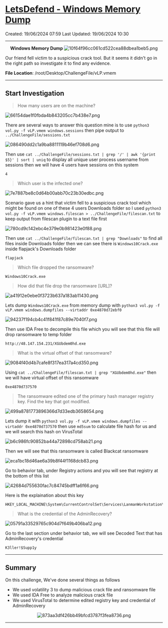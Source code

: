# [LetsDefend - Windows Memory Dump](https://app.letsdefend.io/challenge/windows-memory-dump)
Created: 19/06/2024 07:59
Last Updated: 19/06/2024 10:30
* * *
<div align=center>

**Windows Memory Dump**
![10f64f96cc061cd522cea88dbea1beb5.png](../../_resources/10f64f96cc061cd522cea88dbea1beb5-1.png)
</div>

Our friend fell victim to a suspicious crack tool. But it seems it didn't go in the right path so investigate it to find any evidence.

**File Location**: /root/Desktop/ChallengeFile/vLP.vmem
* * *
## Start Investigation
>How many users are on the machine?

![66154dae1f0fbda4b843205cc7b438e7.png](../../_resources/66154dae1f0fbda4b843205cc7b438e7-1.png)

There are several ways to answer this question mine is to use `python3 vol.py -f vLP.vmem windows.sessions` then pipe output to ` ../ChallengeFile/sessions.txt`

![086490dd2c1a9ba8811119b46ef708d6.png](../../_resources/086490dd2c1a9ba8811119b46ef708d6-1.png)

Then use `cat ../ChallengeFile/sessions.txt | grep '/' | awk '{print $5}' | sort | uniq` to display all unique user process username from sessions then we will have 4 users have sessions on this system

```
4
```

>Which user is the infected one?

![7e7887be8c0d64b00abb70c23b30edbc.png](../../_resources/7e7887be8c0d64b00abb70c23b30edbc-1.png)

Scenario gave us a hint that victim fell to a suspicious crack tool which might be found on one of these 4 users Downloads folder so I used `python3 vol.py -f vLP.vmem windows.filescan > ../ChallengeFile/filescan.txt` to keep output from filescan plugin to a text file first

![780cd9c142ebc4e379e0b981423e0f88.png](../../_resources/780cd9c142ebc4e379e0b981423e0f88-1.png)

Then use `cat ../ChallengeFile/filescan.txt | grep "Downloads"` to find all files inside Downloads folder then we can see there is `Windows10Crack.exe` inside flapjack's Downloads folder

```
flapjack
```

>Which file dropped the ransomware?
```
Windows10Crack.exe
```

>How did that file drop the ransomware [URL]?

![a41912e0ebe0f3723b637a183ab11430.png](../../_resources/a41912e0ebe0f3723b637a183ab11430-1.png)

Lets dump `Windows10Crack.exe` from memory dump with `python3 vol.py -f vLP.vmem windows.dumpfiles --virtaddr 0xe4870d72ebf0`

![94237f194cb4c41f841f87c89e7040f7.png](../../_resources/94237f194cb4c41f841f87c89e7040f7-1.png)

Then use IDA Free to decompile this file which you will see that this file will drop ransomware to temp folder

```
http://48.147.154.231/XGUbdem0hd.exe
```

>What is the virtual offset of that ransomware?

![9084f40d4b7cafe8f317ea317a4cd350.png](../../_resources/9084f40d4b7cafe8f317ea317a4cd350.png)

Using `cat ../ChallengeFile/filescan.txt | grep "XGUbdem0hd.exe"` then we will have virtual offset of this ransomware

```
0xe4870d737570
```

>The ransomware edited one of the primary hash manager registry key. Find the key that got modified.

![499a8781773896366d7d33edb3658654.png](../../_resources/499a8781773896366d7d33edb3658654.png)

Lets dump it with `python3 vol.py -f vLP.vmem windows.dumpfiles --virtaddr 0xe4870d737570` then use `md5sum` to calculate file hash for us and we will search this hash on VirusTotal

![b6c986fc90852ba44a72898cd758ab21.png](../../_resources/b6c986fc90852ba44a72898cd758ab21.png)

Then we will see that this ransomware is called Blackcat ransomware

![eca1bc18d46ae6a39b8f44f1168dcb83.png](../../_resources/eca1bc18d46ae6a39b8f44f1168dcb83.png)

Go to behavior tab, under Registry actions and you will see that registry at the bottom of this list 

![42684d755630fac7c84745bdff1a6f66.png](../../_resources/42684d755630fac7c84745bdff1a6f66.png)

Here is the explaination about this key

```
HKEY_LOCAL_MACHINE\System\CurrentControlSet\Services\LanmanWorkstation\Parameters
```

>What is the credential of the AdminRecovery?

![05791a33529765c904d7f649b406ba12.png](../../_resources/05791a33529765c904d7f649b406ba12.png)

Go to the last section under behavior tab, we will see Decoded Text that has AdminRecovery's credential

```
K3ller!$Supp1y
```

* * *
## Summary

On this challenge, We've done several things as follows
- We used volatility 3 to dump malicious crack file and ransomware file
- We used IDA Free to analyze malicious crack file
- We used VirusTotal to determine edited registry key and credential of AdminRecovery

<div align=center>

![873aa3df426bb49bfcd3787f3fea8736.png](../../_resources/873aa3df426bb49bfcd3787f3fea8736.png)
</div>

* * *
